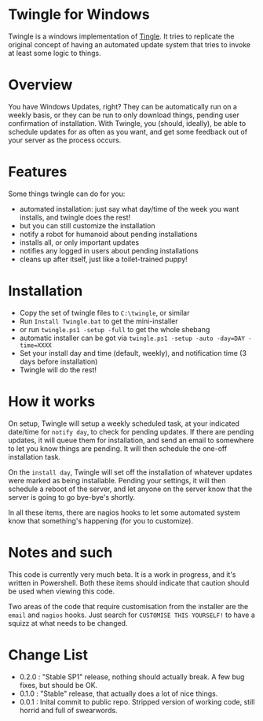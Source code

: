 # Twingle for Windows

Twingle is a windows implementation of [Tingle][]. It tries to replicate the original concept of having an automated update system that tries to invoke at least some logic to things. 

# Overview

You have Windows Updates, right? They can be automatically run on a weekly basis, or they can be run to only download things, pending user confirmation of installation. With Twingle, you (should, ideally), be able to schedule updates for as often as you want, and get some feedback out of your server as the process occurs. 

# Features

Some things twingle can do for you:
 - automated installation: just say what day/time of the week you want installs, and twingle does the rest!
  - but you can still customize the installation
 - notify a robot for humanoid about pending installations
 - installs all, or only important updates
 - notifies any logged in users about pending installations
 - cleans up after itself, just like a toilet-trained puppy!

# Installation 
 - Copy the set of twingle files to `C:\twingle`, or similar
 - Run `Install Twingle.bat` to get the mini-installer
  - or run `twingle.ps1 -setup -full` to get the whole shebang
  - automatic installer can be got via `twingle.ps1 -setup -auto -day=DAY -time=XXXX`
 - Set your install day and time (default, weekly), and notification time (3 days before installation)
 - Twingle will do the rest!

# How it works

On setup, Twingle will setup a weekly scheduled task, at your indicated date/time for `notify day`, to check for pending updates. If there are pending updates, it will queue them for installation, and send an email to somewhere to let you know things are pending. It will then schedule the one-off installation task.

On the `install day`, Twingle will set off the installation of whatever updates were marked as being installable. Pending your settings, it will then schedule a reboot of the server, and let anyone on the server know that the server is going to go bye-bye's shortly. 

In all these items, there are nagios hooks to let some automated system know that something's happening (for you to customize). 
# Notes and such

This code is currently very much beta. It is a work in progress, and it's written in Powershell. Both these items should indicate that caution should be used when viewing this code.

Two areas of the code that require customisation from the installer are the `email` and `nagios` hooks. Just search for `CUSTOMISE THIS YOURSELF!` to have a squizz at what needs to be changed. 

# Change List 

* 0.2.0 : "Stable SP1" release, nothing should actually break. A few bug fixes, but should be OK.
* 0.1.0 : "Stable" release, that actually does a lot of nice things.
* 0.0.1 : Inital commit to public repo. Stripped version of working code, still horrid and full of swearwords. 


[Tingle]: http://github.com/anchor/tingle
